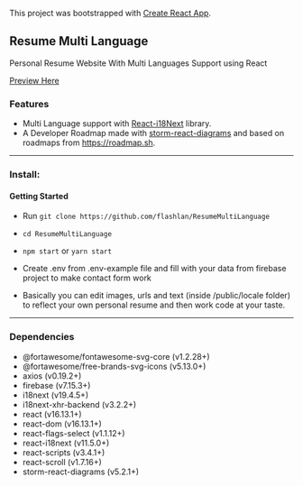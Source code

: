 This project was bootstrapped with [Create React App](https://github.com/facebook/create-react-app).

## Resume Multi Language 

Personal Resume Website With Multi Languages Support using React

[Preview Here](https://evertonkozloski.com)

### Features

* Multi Language support  with [React-i18Next](https://github.com/i18next/react-i18next)  library.
* A Developer Roadmap made with [storm-react-diagrams](https://github.com/projectstorm/react-diagrams)  and based on roadmaps from https://roadmap.sh.

___
### Install:

#### Getting Started

* Run `git clone https://github.com/flashlan/ResumeMultiLanguage`
* `cd ResumeMultiLanguage`
* `npm start` or `yarn start`

* Create .env from .env-example file and fill with your data from firebase project to make contact form work 
* Basically you can edit images, urls and text (inside /public/locale folder) to reflect your own personal resume and then work code at your taste.

___
### Dependencies

   * @fortawesome/fontawesome-svg-core (v1.2.28+)
   * @fortawesome/free-brands-svg-icons  (v5.13.0+)
   * axios  (v0.19.2+)
   * firebase  (v7.15.3+)
   * i18next (v19.4.5+)
   * i18next-xhr-backend (v3.2.2+)
   * react (v16.13.1+)
   * react-dom (v16.13.1+)
   * react-flags-select  (v1.1.12+)
   * react-i18next (v11.5.0+)
   * react-scripts (v3.4.1+)
   * react-scroll  (v1.7.16+)
   * storm-react-diagrams  (v5.2.1+)